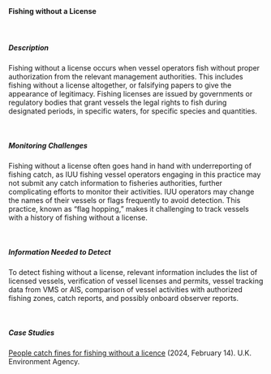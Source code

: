<br>

#### **Fishing without a License**

<br>  

##### **Description**

Fishing without a license occurs when vessel operators fish without proper authorization from the relevant management authorities. This includes fishing without a license altogether, or falsifying papers to give the appearance of legitimacy. Fishing licenses are issued by governments or regulatory bodies that grant vessels the legal rights to fish during designated periods, in specific waters, for specific species and quantities.


<br>

##### **Monitoring Challenges**

Fishing without a license often goes hand in hand with underreporting of fishing catch, as IUU fishing vessel operators engaging in this practice may not submit any catch information to fisheries authorities, further complicating efforts to monitor their activities. IUU operators may change the names of their vessels or flags frequently to avoid detection. This practice, known as “flag hopping,” makes it challenging to track vessels with a history of fishing without a license. 

<br>

##### **Information Needed to Detect**

To detect fishing without a license, relevant information includes the list of licensed vessels, verification of vessel licenses and permits, vessel tracking data from VMS or AIS, comparison of vessel activities with authorized fishing zones, catch reports, and possibly onboard observer reports. 

<br>

##### **Case Studies**

[People catch fines for fishing without a licence](https://www.gov.uk/government/news/people-catch-fines-for-fishing-without-a-licence) (2024, February 14). U.K. Environment Agency. 

<br>


